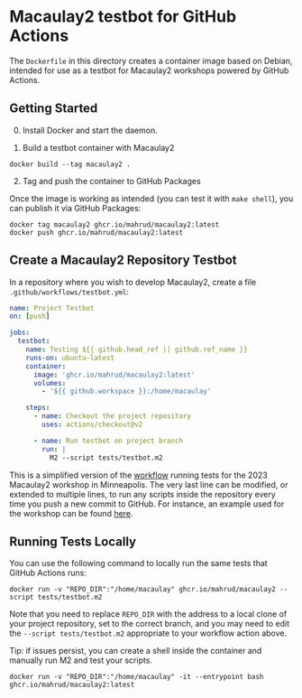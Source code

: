 # Macaulay2 testbot for GitHub Actions

The `Dockerfile` in this directory creates a container image based on Debian, intended for use as a testbot for Macaulay2 workshops powered by GitHub Actions.

## Getting Started
0. Install Docker and start the daemon.

1. Build a testbot container with Macaulay2
```
docker build --tag macaulay2 .
```

2. Tag and push the container to GitHub Packages

Once the image is working as intended (you can test it with `make shell`), you can publish it via GitHub Packages:
```
docker tag macaulay2 ghcr.io/mahrud/macaulay2:latest
docker push ghcr.io/mahrud/macaulay2:latest
```

## Create a Macaulay2 Repository Testbot

In a repository where you wish to develop Macaulay2, create a file `.github/workflows/testbot.yml`:
```yaml
name: Project Testbot
on: [push]

jobs:
  testbot:
    name: Testing ${{ github.head_ref || github.ref_name }}
    runs-on: ubuntu-latest
    container:
      image: 'ghcr.io/mahrud/macaulay2:latest'
      volumes:
        - '${{ github.workspace }}:/home/macaulay'

    steps:
      - name: Checkout the project repository
        uses: actions/checkout@v2

      - name: Run testbot on project branch
        run: |
          M2 --script tests/testbot.m2
```
This is a simplified version of the [workflow](https://github.com/Macaulay2/Workshop-2023-Minneapolis/blob/main/.github/workflows/) running tests for the 2023 Macaulay2 workshop in Minneapolis. The very last line can be modified, or extended to multiple lines, to run any scripts inside the repository every time you push a new commit to GitHub. For instance, an example used for the workshop can be found [here](https://github.com/Macaulay2/Workshop-2023-Minneapolis/blob/main/tests/testbot.m2).

## Running Tests Locally

You can use the following command to locally run the same tests that GitHub Actions runs:
```
docker run -v "REPO_DIR":"/home/macaulay" ghcr.io/mahrud/macaulay2 --script tests/testbot.m2
```
Note that you need to replace `REPO_DIR` with the address to a local clone of your project repository, set to the correct branch, and you may need to edit the `--script tests/testbot.m2` appropriate to your workflow action above.

Tip: if issues persist, you can create a shell inside the container and manually run M2 and test your scripts.
```
docker run -v "REPO_DIR":"/home/macaulay" -it --entrypoint bash ghcr.io/mahrud/macaulay2:latest
```
